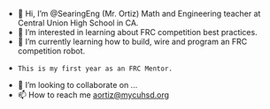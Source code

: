 - 👋 Hi, I’m @SearingEng (Mr. Ortiz) Math and Engineering teacher at Central Union High School in CA. 
- 👀 I’m interested in learning about FRC competition best practices.
- 🌱 I’m currently learning how to build, wire and program an FRC competition robot.
-     This is my first year as an FRC Mentor.
- 💞️ I’m looking to collaborate on ...
- 📫 How to reach me aortiz@mycuhsd.org

<!---
SearingEng/SearingEng is a ✨ special ✨ repository because its `README.md` (this file) appears on your GitHub profile.
You can click the Preview link to take a look at your changes.
--->
